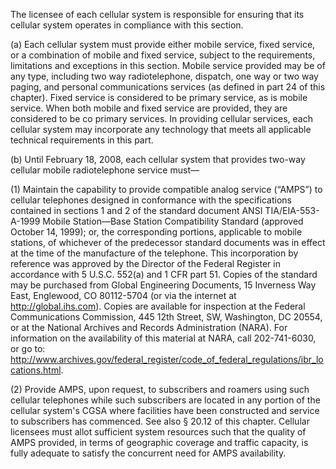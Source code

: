 The licensee of each cellular system is responsible for ensuring that its cellular system operates in compliance with this section.

(a) Each cellular system must provide either mobile service, fixed service, or a combination of mobile and fixed service, subject to the requirements, limitations and exceptions in this section. Mobile service provided may be of any type, including two way radiotelephone, dispatch, one way or two way paging, and personal communications services (as defined in part 24 of this chapter). Fixed service is considered to be primary service, as is mobile service. When both mobile and fixed service are provided, they are considered to be co primary services. In providing cellular services, each cellular system may incorporate any technology that meets all applicable technical requirements in this part.

(b) Until February 18, 2008, each cellular system that provides two-way cellular mobile radiotelephone service must—

(1) Maintain the capability to provide compatible analog service (“AMPS”) to cellular telephones designed in conformance with the specifications contained in sections 1 and 2 of the standard document ANSI TIA/EIA-553-A-1999 Mobile Station—Base Station Compatibility Standard (approved October 14, 1999); or, the corresponding portions, applicable to mobile stations, of whichever of the predecessor standard documents was in effect at the time of the manufacture of the telephone. This incorporation by reference was approved by the Director of the Federal Register in accordance with 5 U.S.C. 552(a) and 1 CFR part 51. Copies of the standard may be purchased from Global Engineering Documents, 15 Inverness Way East, Englewood, CO 80112-5704 (or via the internet at http://global.ihs.com). Copies are available for inspection at the Federal Communications Commission, 445 12th Street, SW, Washington, DC 20554, or at the National Archives and Records Administration (NARA). For information on the availability of this material at NARA, call 202-741-6030, or go to: http://www.archives.gov/federal_register/code_of_federal_regulations/ibr_locations.html.
                      

(2) Provide AMPS, upon request, to subscribers and roamers using such cellular telephones while such subscribers are located in any portion of the cellular system's CGSA where facilities have been constructed and service to subscribers has commenced. See also § 20.12 of this chapter. Cellular licensees must allot sufficient system resources such that the quality of AMPS provided, in terms of geographic coverage and traffic capacity, is fully adequate to satisfy the concurrent need for AMPS availability.

